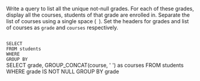 Write a query to list all the unique not-null grades.
For each of these grades,
display all the courses, students of that grade are enrolled in.
Separate the list of courses using a single space (` `).
Set the headers for grades and list of courses as `grade` and `courses` respectively.

<Editor lang="sql" dbName="students1.db" type="exercise">
<code>
SELECT
FROM students
WHERE
GROUP BY
</code>

<solution>
SELECT grade, GROUP_CONCAT(course, ' ') as courses
FROM students
WHERE grade IS NOT NULL
GROUP BY grade
</solution>
</Editor>